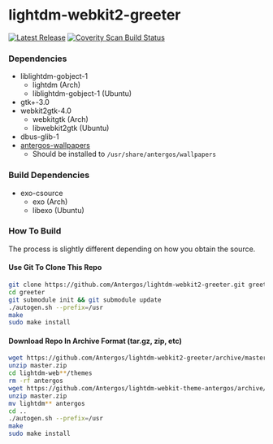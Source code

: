 # lightdm-webkit2-greeter
[![Latest Release](https://img.shields.io/badge/stable-v0.2.2-blue.svg?style=flat-square)](https://github.com/Antergos/lightdm-webkit2-greeter/releases)     [![Coverity Scan Build Status](https://img.shields.io/coverity/scan/6871.svg?style=flat-square)](https://scan.coverity.com/projects/antergos-lightdm-webkit2-greeter)

### Dependencies
- liblightdm-gobject-1
  - lightdm (Arch)
  - liblightdm-gobject-1 (Ubuntu)
- gtk+-3.0
- webkit2gtk-4.0
  - webkitgtk (Arch)
  - libwebkit2gtk (Ubuntu)
- dbus-glib-1
- [antergos-wallpapers](http://antergos.com/antergos-wallpapers-0.6.zip)
  - Should be installed to `/usr/share/antergos/wallpapers`

### Build Dependencies
 - exo-csource
   - exo (Arch)
   - libexo (Ubuntu)

### How To Build
The process is slightly different depending on how you obtain the source.

#### Use Git To Clone This Repo
```sh
git clone https://github.com/Antergos/lightdm-webkit2-greeter.git greeter
cd greeter
git submodule init && git submodule update
./autogen.sh --prefix=/usr
make
sudo make install
```

#### Download Repo In Archive Format (tar.gz, zip, etc)
```sh
wget https://github.com/Antergos/lightdm-webkit2-greeter/archive/master.zip
unzip master.zip
cd lightdm-web**/themes
rm -rf antergos
wget https://github.com/Antergos/lightdm-webkit-theme-antergos/archive/master.zip
unzip master.zip
mv lightdm** antergos
cd ..
./autogen.sh --prefix=/usr
make
sudo make install
```



